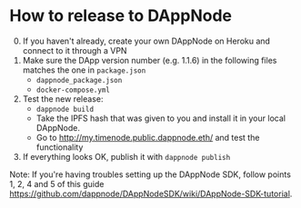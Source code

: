 # How to release to DAppNode
0. If you haven't already, create your own DAppNode on Heroku and connect to it through a VPN
1. Make sure the DApp version number (e.g. 1.1.6) in the following files matches the one in `package.json`
    - `dappnode_package.json`
    - `docker-compose.yml`
1. Test the new release: 
    - `dappnode build`
    - Take the IPFS hash that was given to you and install it in your local DAppNode.
    - Go to http://my.timenode.public.dappnode.eth/ and test the functionality
2. If everything looks OK, publish it with `dappnode publish`

Note: If you're having troubles setting up the DAppNode SDK, follow points 1, 2, 4 and 5 of this guide https://github.com/dappnode/DAppNodeSDK/wiki/DAppNode-SDK-tutorial.